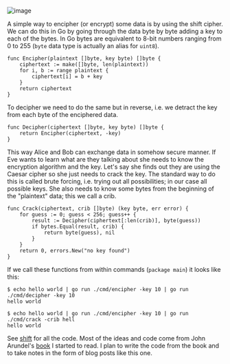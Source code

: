 ![image](https://github.com/jreisinger/docs/assets/1047259/fcb31959-1eeb-484d-a5ca-802187e0a595)

A simple way to encipher (or encrypt) some data is by using the shift cipher. We can do this in Go by going through the data byte by byte adding a key to each of the bytes. In Go bytes are equivalent to 8-bit numbers ranging from 0 to 255 (`byte` data type is actually an alias for `uint8`).

```
func Encipher(plaintext []byte, key byte) []byte {
	ciphertext := make([]byte, len(plaintext))
	for i, b := range plaintext {
		ciphertext[i] = b + key
	}
	return ciphertext
}
```

To decipher we need to do the same but in reverse, i.e. we detract the key from each byte of the enciphered data.

```
func Decipher(ciphertext []byte, key byte) []byte {
	return Encipher(ciphertext, -key)
}
```

This way Alice and Bob can exchange data in somehow secure manner. If Eve wants to learn what are they talking about she needs to know the encryption algorithm and the key. Let's say she finds out they are using the Caesar cipher so she just needs to crack the key. The standard way to do this is called brute forcing, i.e. trying out all possibilities; in our case all possible keys. She also needs to know some bytes from the beginning of the "plaintext" data; this we call a crib. 

```
func Crack(ciphertext, crib []byte) (key byte, err error) {
	for guess := 0; guess < 256; guess++ {
		result := Decipher(ciphertext[:len(crib)], byte(guess))
		if bytes.Equal(result, crib) {
			return byte(guess), nil
		}
	}
	return 0, errors.New("no key found")
}
```

If we call these functions from within commands (`package main`) it looks like this:

```
$ echo hello world | go run ./cmd/encipher -key 10 | go run ./cmd/decipher -key 10                                                                          
hello world

$ echo hello world | go run ./cmd/encipher -key 10 | go run ./cmd/crack -crib hell                                                                          
hello world
```

See [shift](https://github.com/jreisinger/pocs/tree/main/crypto/shift) for all the code. Most of the ideas and code come from John Arundel's [book](https://bitfieldconsulting.com/books/crypto) I started to read. I plan to write the code from the book and to take notes in the form of blog posts like this one.
